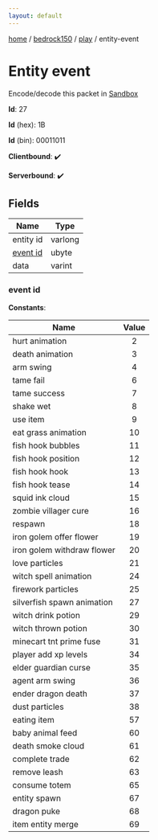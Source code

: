 ```yaml
---
layout: default
---
```


[home](/)  /  [bedrock150](/protocol/bedrock150)  /  [play](/protocol/bedrock150/play)  /  entity-event

# Entity event

Encode/decode this packet in [Sandbox](../../../sandbox/bedrock150#Play.EntityEvent)

**Id**: 27

**Id** (hex): 1B

**Id** (bin): 00011011

**Clientbound**: ✔️

**Serverbound**: ✔️

## Fields

Name | Type
---|---
entity id | varlong
[event id](#event-id) | ubyte
data | varint

### event id

**Constants**:

Name | Value
---|:---:
hurt animation | 2
death animation | 3
arm swing | 4
tame fail | 6
tame success | 7
shake wet | 8
use item | 9
eat grass animation | 10
fish hook bubbles | 11
fish hook position | 12
fish hook hook | 13
fish hook tease | 14
squid ink cloud | 15
zombie villager cure | 16
respawn | 18
iron golem offer flower | 19
iron golem withdraw flower | 20
love particles | 21
witch spell animation | 24
firework particles | 25
silverfish spawn animation | 27
witch drink potion | 29
witch thrown potion | 30
minecart tnt prime fuse | 31
player add xp levels | 34
elder guardian curse | 35
agent arm swing | 36
ender dragon death | 37
dust particles | 38
eating item | 57
baby animal feed | 60
death smoke cloud | 61
complete trade | 62
remove leash | 63
consume totem | 65
entity spawn | 67
dragon puke | 68
item entity merge | 69
